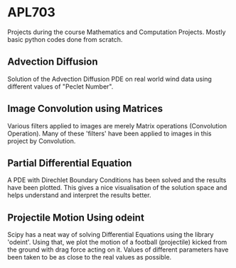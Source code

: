 # APL703

Projects during the course Mathematics and Computation Projects.
Mostly basic python codes done from scratch.

## Advection Diffusion 
Solution of the Advection Diffusion PDE on real world wind data using different values of "Peclet Number".
## Image Convolution using Matrices
Various filters applied to images are merely Matrix operations (Convolution Operation). Many of these 'filters' have been applied to images in this project by Convolution.
## Partial Differential Equation
A PDE with Direchlet Boundary Conditions has been solved and the results have been plotted. This gives a nice visualisation of the solution space and helps understand and interpret the results better.
## Projectile Motion Using odeint
Scipy has a neat way of solving Differential Equations using the library 'odeint'. Using that, we plot the motion of a football (projectile) kicked from the ground with  drag force acting on it. Values of different parameters have been taken to be as close to the real values as possible. 
